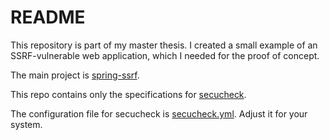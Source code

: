 # README

This repository is part of my master thesis.
I created a small example of an SSRF-vulnerable web application, which I needed for the proof of concept.

The main project is [spring-ssrf](https://github.com/sgladen/spring-ssrf).

This repo contains only the specifications for [secucheck](https://github.com/secure-software-engineering/secucheck).

The configuration file for secucheck is [secucheck.yml](/secucheck.yml).
Adjust it for your system.
